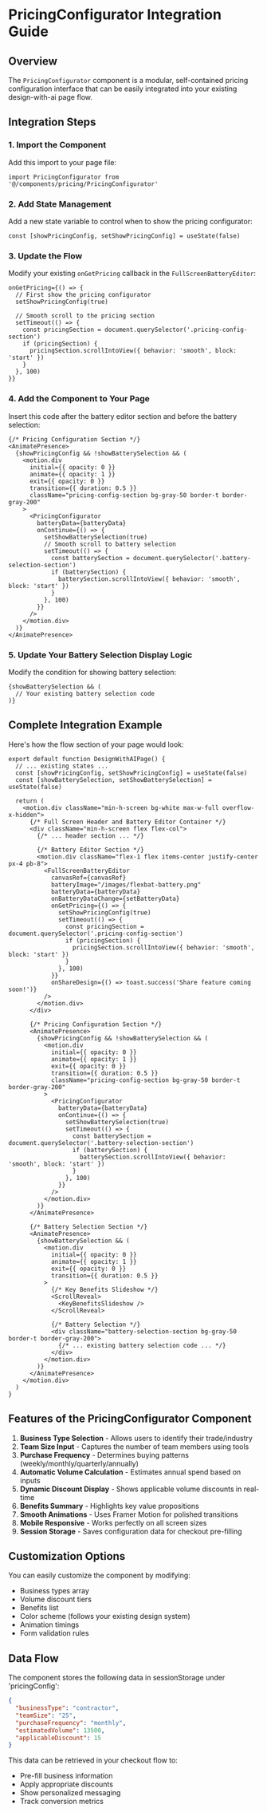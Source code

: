 # PricingConfigurator Integration Guide

## Overview
The `PricingConfigurator` component is a modular, self-contained pricing configuration interface that can be easily integrated into your existing design-with-ai page flow.

## Integration Steps

### 1. Import the Component
Add this import to your page file:
```tsx
import PricingConfigurator from '@/components/pricing/PricingConfigurator'
```

### 2. Add State Management
Add a new state variable to control when to show the pricing configurator:
```tsx
const [showPricingConfig, setShowPricingConfig] = useState(false)
```

### 3. Update the Flow
Modify your existing `onGetPricing` callback in the `FullScreenBatteryEditor`:

```tsx
onGetPricing={() => {
  // First show the pricing configurator
  setShowPricingConfig(true)
  
  // Smooth scroll to the pricing section
  setTimeout(() => {
    const pricingSection = document.querySelector('.pricing-config-section')
    if (pricingSection) {
      pricingSection.scrollIntoView({ behavior: 'smooth', block: 'start' })
    }
  }, 100)
}}
```

### 4. Add the Component to Your Page
Insert this code after the battery editor section and before the battery selection:

```tsx
{/* Pricing Configuration Section */}
<AnimatePresence>
  {showPricingConfig && !showBatterySelection && (
    <motion.div
      initial={{ opacity: 0 }}
      animate={{ opacity: 1 }}
      exit={{ opacity: 0 }}
      transition={{ duration: 0.5 }}
      className="pricing-config-section bg-gray-50 border-t border-gray-200"
    >
      <PricingConfigurator
        batteryData={batteryData}
        onContinue={() => {
          setShowBatterySelection(true)
          // Smooth scroll to battery selection
          setTimeout(() => {
            const batterySection = document.querySelector('.battery-selection-section')
            if (batterySection) {
              batterySection.scrollIntoView({ behavior: 'smooth', block: 'start' })
            }
          }, 100)
        }}
      />
    </motion.div>
  )}
</AnimatePresence>
```

### 5. Update Your Battery Selection Display Logic
Modify the condition for showing battery selection:
```tsx
{showBatterySelection && (
  // Your existing battery selection code
)}
```

## Complete Integration Example

Here's how the flow section of your page would look:

```tsx
export default function DesignWithAIPage() {
  // ... existing states ...
  const [showPricingConfig, setShowPricingConfig] = useState(false)
  const [showBatterySelection, setShowBatterySelection] = useState(false)

  return (
    <motion.div className="min-h-screen bg-white max-w-full overflow-x-hidden">
      {/* Full Screen Header and Battery Editor Container */}
      <div className="min-h-screen flex flex-col">
        {/* ... header section ... */}
        
        {/* Battery Editor Section */}
        <motion.div className="flex-1 flex items-center justify-center px-4 pb-8">
          <FullScreenBatteryEditor
            canvasRef={canvasRef}
            batteryImage="/images/flexbat-battery.png"
            batteryData={batteryData}
            onBatteryDataChange={setBatteryData}
            onGetPricing={() => {
              setShowPricingConfig(true)
              setTimeout(() => {
                const pricingSection = document.querySelector('.pricing-config-section')
                if (pricingSection) {
                  pricingSection.scrollIntoView({ behavior: 'smooth', block: 'start' })
                }
              }, 100)
            }}
            onShareDesign={() => toast.success('Share feature coming soon!')}
          />
        </motion.div>
      </div>
      
      {/* Pricing Configuration Section */}
      <AnimatePresence>
        {showPricingConfig && !showBatterySelection && (
          <motion.div
            initial={{ opacity: 0 }}
            animate={{ opacity: 1 }}
            exit={{ opacity: 0 }}
            transition={{ duration: 0.5 }}
            className="pricing-config-section bg-gray-50 border-t border-gray-200"
          >
            <PricingConfigurator
              batteryData={batteryData}
              onContinue={() => {
                setShowBatterySelection(true)
                setTimeout(() => {
                  const batterySection = document.querySelector('.battery-selection-section')
                  if (batterySection) {
                    batterySection.scrollIntoView({ behavior: 'smooth', block: 'start' })
                  }
                }, 100)
              }}
            />
          </motion.div>
        )}
      </AnimatePresence>
      
      {/* Battery Selection Section */}
      <AnimatePresence>
        {showBatterySelection && (
          <motion.div
            initial={{ opacity: 0 }}
            animate={{ opacity: 1 }}
            exit={{ opacity: 0 }}
            transition={{ duration: 0.5 }}
          >
            {/* Key Benefits Slideshow */}
            <ScrollReveal>
              <KeyBenefitsSlideshow />
            </ScrollReveal>
            
            {/* Battery Selection */}
            <div className="battery-selection-section bg-gray-50 border-t border-gray-200">
              {/* ... existing battery selection code ... */}
            </div>
          </motion.div>
        )}
      </AnimatePresence>
    </motion.div>
  )
}
```

## Features of the PricingConfigurator Component

1. **Business Type Selection** - Allows users to identify their trade/industry
2. **Team Size Input** - Captures the number of team members using tools
3. **Purchase Frequency** - Determines buying patterns (weekly/monthly/quarterly/annually)
4. **Automatic Volume Calculation** - Estimates annual spend based on inputs
5. **Dynamic Discount Display** - Shows applicable volume discounts in real-time
6. **Benefits Summary** - Highlights key value propositions
7. **Smooth Animations** - Uses Framer Motion for polished transitions
8. **Mobile Responsive** - Works perfectly on all screen sizes
9. **Session Storage** - Saves configuration data for checkout pre-filling

## Customization Options

You can easily customize the component by modifying:

- Business types array
- Volume discount tiers
- Benefits list
- Color scheme (follows your existing design system)
- Animation timings
- Form validation rules

## Data Flow

The component stores the following data in sessionStorage under 'pricingConfig':
```json
{
  "businessType": "contractor",
  "teamSize": "25",
  "purchaseFrequency": "monthly",
  "estimatedVolume": 13500,
  "applicableDiscount": 15
}
```

This data can be retrieved in your checkout flow to:
- Pre-fill business information
- Apply appropriate discounts
- Show personalized messaging
- Track conversion metrics